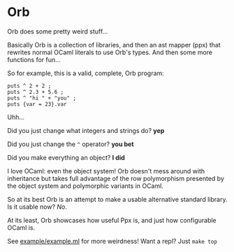 
# Orb

Orb does some pretty weird stuff...

Basically Orb is a collection of libraries, and then an ast mapper (ppx)
that rewrites normal OCaml literals to use Orb's types. And then some more
functions for fun...

So for example, this is a valid, complete, Orb program:

```
puts ^ 2 + 2 ;
puts ^ 2.3 + 5.6 ;
puts ^ "hi " + "you" ;
puts {var = 23}.var
```

Uhh...

Did you just change what integers and strings do? **yep**

Did you just change the `^` operator? **you bet**

Did you make everything an object? **I did**

I love OCaml: even the object system! Orb doesn't mess around with
inheritance but takes full advantage of the row polymorphism
presented by the object system and polymorphic variants in OCaml.

So at its best Orb is an attempt to make a usable alternative standard
library. Is it usable now? *No*.

At its least, Orb showcases how useful Ppx is, and just how configurable
OCaml is.

See [example/example.ml](example/example.ml) for more weirdness!
Want a repl? Just `make top`
